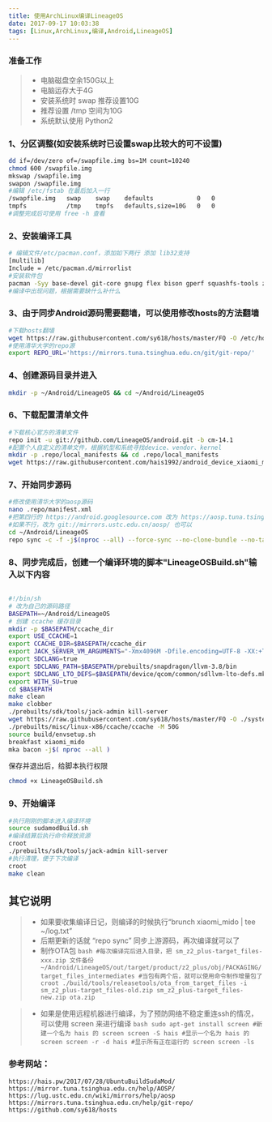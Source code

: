 ```yaml
---
title: 使用ArchLinux编译LineageOS
date: 2017-09-17 10:03:38
tags: [Linux,ArchLinux,编译,Android,LineageOS]
---
```


### 准备工作
> * 电脑磁盘空余150G以上
> * 电脑运存大于4G
> * 安装系统时 swap 推荐设置10G
> * 推荐设置 /tmp 空间为10G
> * 系统默认使用 Python2
		
### 1、分区调整(如安装系统时已设置swap比较大的可不设置)
``` bash
dd if=/dev/zero of=/swapfile.img bs=1M count=10240
chmod 600 /swapfile.img
mkswap /swapfile.img
swapon /swapfile.img
#编辑 /etc/fstab 在最后加入一行
/swapfile.img	swap	swap	defaults			0	0
tmpfs			/tmp	tmpfs	defaults,size=10G	0	0
#调整完成后可使用 free -h 查看
```

### 2、安装编译工具
``` bash
# 编辑文件/etc/pacman.conf，添加如下两行 添加 lib32支持
[multilib]
Include = /etc/pacman.d/mirrorlist
#安装软件包
pacman -Syy base-devel git-core gnupg flex bison gperf squashfs-tools zip curl pngcrush schedtool libxml2 lzop schedtool maven tmux screen w3m ncftp bc wget repo curl
#编译中出现问题，根据需要缺什么补什么
```

### 3、由于同步Android源码需要翻墙，可以使用修改hosts的方法翻墙
``` bash
#下载hosts翻墙
wget https://raw.githubusercontent.com/sy618/hosts/master/FQ -O /etc/hosts
#使用清华大学的repo源
export REPO_URL='https://mirrors.tuna.tsinghua.edu.cn/git/git-repo/'
```

### 4、创建源码目录并进入
``` bash
mkdir -p ~/Android/LineageOS && cd ~/Android/LineageOS
```

### 6、下载配置清单文件
``` bash
#下载核心官方的清单文件
repo init -u git://github.com/LineageOS/android.git -b cm-14.1
#配置个人自定义的清单文件，根据机型和系统寻找device、vendor、kernel
mkdir -p .repo/local_manifests && cd .repo/local_manifests
wget https://raw.githubusercontent.com/hais1992/android_device_xiaomi_mido/hais-cm14.1/local_manifests_mido.xml
```

### 7、开始同步源码
``` bash
#修改使用清华大学的aosp源码
nano .repo/manifest.xml 
#把第四行的 https://android.googlesource.com 改为 https://aosp.tuna.tsinghua.edu.cn
#如果不行，改为 git://mirrors.ustc.edu.cn/aosp/ 也可以
cd ~/Android/LineageOS
repo sync -c -f -j$(nproc --all) --force-sync --no-clone-bundle --no-tags
```

### 8、同步完成后，创建一个编译环境的脚本"LineageOSBuild.sh"输入以下内容
``` bash

#!/bin/sh
# 改为自己的源码路径
BASEPATH=~/Android/LineageOS
# 创建 ccache 缓存目录
mkdir -p $BASEPATH/ccache_dir
export USE_CCACHE=1
export CCACHE_DIR=$BASEPATH/ccache_dir
export JACK_SERVER_VM_ARGUMENTS="-Xmx4096M -Dfile.encoding=UTF-8 -XX:+TieredCompilation"
export SDCLANG=true
export SDCLANG_PATH=$BASEPATH/prebuilts/snapdragon/llvm-3.8/bin
export SDCLANG_LTO_DEFS=$BASEPATH/device/qcom/common/sdllvm-lto-defs.mk
export WITH_SU=true
cd $BASEPATH
make clean
make clobber
./prebuilts/sdk/tools/jack-admin kill-server
wget https://raw.githubusercontent.com/sy618/hosts/master/FQ -O ./system/core/rootdir/etc/hosts
./prebuilts/misc/linux-x86/ccache/ccache -M 50G
source build/envsetup.sh
breakfast xiaomi_mido
mka bacon -j$( nproc --all )


```
保存并退出后，给脚本执行权限
``` bash
chmod +x LineageOSBuild.sh
```

### 9、开始编译
``` bash
#执行刚刚的脚本进入编译环境
source sudamodBuild.sh
#编译结算后执行命令释放资源
croot
./prebuilts/sdk/tools/jack-admin kill-server
#执行清理，便于下次编译
croot
make clean
```


## 其它说明
> * 如果要收集编译日记，则编译的时候执行“brunch xiaomi_mido | tee ~/log.txt”
> * 后期更新的话就 “repo sync” 同步上游源码，再次编译就可以了
> * 制作OTA包 
	``` bash
	#每次编译完后进入目录，把 sm_z2_plus-target_files-xxx.zip 文件备份
	~/Android/LineageOS/out/target/product/z2_plus/obj/PACKAGING/target_files_intermediates
	#当包有两个后，就可以使用命令制作增量包了
	croot
	./build/tools/releasetools/ota_from_target_files -i sm_z2_plus-target_files-old.zip sm_z2_plus-target_files-new.zip ota.zip
	```
	
> * 如果是使用远程机器进行编译，为了预防网络不稳定重连ssh的情况，可以使用 screen 来进行编译
	``` bash
	sudo apt-get install screen
	#新建一个名为 hais 的 screen
	screen -S hais
	#显示一个名为 hais 的 screen
	screen -r -d hais
	#显示所有正在运行的 screen
	screen -ls
	```
	
	
### 参考网站：
	https://hais.pw/2017/07/28/UbuntuBuildSudaMod/
	https://mirror.tuna.tsinghua.edu.cn/help/AOSP/
	https://lug.ustc.edu.cn/wiki/mirrors/help/aosp
	https://mirrors.tuna.tsinghua.edu.cn/help/git-repo/
	https://github.com/sy618/hosts
	
